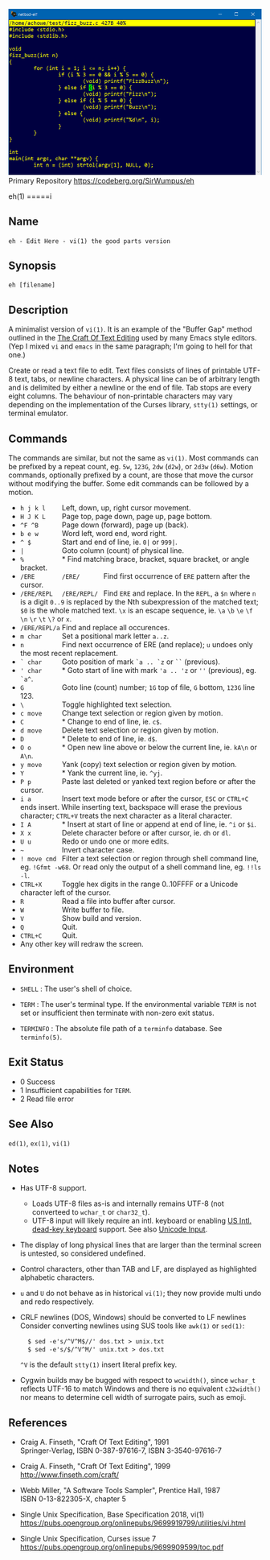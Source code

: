 ![eh screen capture](./eh_1.png)  
Primary Repository https://codeberg.org/SirWumpus/eh


eh(1)
=====i

Name
----

    eh - Edit Here - vi(1) the good parts version


Synopsis
--------

    eh [filename]


Description
-----------

A minimalist version of `vi(1)`.  It is an example of the "Buffer Gap" method outlined in the [The Craft Of Text Editing](http://www.finseth.com/craft/) used by many Emacs style editors.  (Yep I mixed `vi` and `emacs` in the same paragraph; I'm going to hell for that one.)

Create or read a text file to edit.  Text files consists of lines of printable UTF-8 text, tabs, or newline characters.  A physical line can be of arbitrary length and is delimited by either a newline or the end of file.  Tab stops are every eight columns.  The behaviour of non-printable characters may vary depending on the implementation of the Curses library, `stty(1)` settings, or terminal emulator.


Commands
--------

The commands are similar, but not the same as `vi(1)`.  Most commands can be prefixed by a repeat count, eg. `5w`, `123G`, `2dw` (`d2w`), or `2d3w` (`d6w`).  Motion commands, optionally prefixed by a count, are those that move the cursor without modifying the buffer.  Some edit commands can be followed by a motion.

* `h j k l    ` Left, down, up, right cursor movement.
* `H J K L    ` Page top, page down, page up, page bottom.
* `^F ^B      ` Page down (forward), page up (back).
* `b e w      ` Word left, word end, word right.
* `^ $        ` Start and end of line, ie. `0|` or `999|`.
* `|          ` Goto column (count) of physical line.
* `%          ` * Find matching brace, bracket, square bracket, or angle bracket.
* `/ERE       ` `/ERE/      ` Find first occurrence of `ERE` pattern after the cursor.
* `/ERE/REPL  ` `/ERE/REPL/ ` Find `ERE` and replace.  In the `REPL`, a `$n` where `n` is a digit `0..9` is replaced by the Nth subexpression of the matched text; `$0` is the whole matched text. `\x` is an escape sequence, ie. `\a` `\b` `\e` `\f` `\n` `\r` `\t` `\?` or `x`.
* `/ERE/REPL/a` Find and replace all occurences.
* `m char     ` Set a positional mark letter `a..z`.
* `n          ` Find next occurrence of ERE (and replace); `u` undoes only the most recent replacement.
* `` ` char      `` Goto position of mark `` `a .. `z `` or ``` `` ``` (previous).
* `' char     ` * Goto start of line with mark `'a .. 'z` or `''` (previous), eg. `` `a^ ``.
* `G          ` Goto line (count) number; `1G` top of file, `G` bottom, `123G` line 123.
* `\          ` Toggle highlighted text selection.
* `c move     ` Change text selection or region given by motion.
* `C          ` * Change to end of line, ie. `c$`.
* `d move     ` Delete text selection or region given by motion.
* `D          ` * Delete to end of line, ie. `d$`.
* `O o        ` * Open new line above or below the current line, ie. `kA\n` or `A\n`.
* `y move     ` Yank (copy) text selection or region given by motion.
* `Y          ` * Yank the current line, ie. `^yj`.
* `P p        ` Paste last deleted or yanked text region before or after the cursor.
* `i a        ` Insert text mode before or after the cursor, `ESC` or `CTRL+C` ends insert.  While inserting text, backspace will erase the previous character; `CTRL+V` treats the next character as a literal character.
* `I A        ` * Insert at start of line or append at end of line, ie. `^i` or `$i`.
* `X x        ` Delete character before or after cursor, ie. `dh` or `dl`.
* `U u        ` Redo or undo one or more edits.
* `~          ` Invert character case.
* `! move cmd ` Filter a text selection or region through shell command line, eg. `!Gfmt -w68`.  Or read only the output of a shell command line, eg. `!!ls -l`.
* `CTRL+X     ` Toggle hex digits in the range 0..10FFFF or a Unicode character left of the cursor.
* `R          ` Read a file into buffer after cursor.
* `W          ` Write buffer to file.
* `V          ` Show build and version.
* `Q          ` Quit.
* `CTRL+C     ` Quit.
* Any other key will redraw the screen.


Environment
-----------

* `SHELL` :  The user's shell of choice.

* `TERM` :  The user's terminal type.  If the environmental variable `TERM` is not set or insufficient then terminate with non-zero exit status.

* `TERMINFO` :  The absolute file path of a `terminfo` database.  See `terminfo(5)`.


Exit Status
-----------

- 0     Success
- 1     Insufficient capabilities for `TERM`.
- 2     Read file error


See Also
--------

`ed(1)`, `ex(1)`, `vi(1)`


Notes
-----

* Has UTF-8 support.

  - Loads UTF-8 files as-is and internally remains UTF-8 (not converteed to `wchar_t` or `char32_t`).
  - UTF-8 input will likely require an intl. keyboard or enabling [US Intl. dead-key keyboard](https://en.wikipedia.org/wiki/QWERTY#US-International) support.  See also [Unicode Input](https://en.wikipedia.org/wiki/Unicode_input).

* The display of long physical lines that are larger than the terminal screen is untested, so considered undefined.

* Control characters, other than TAB and LF, are displayed as highlighted alphabetic characters.

* `u` and `U` do not behave as in historical `vi(1)`; they now provide multi undo and redo respectively.

* CRLF newlines (DOS, Windows) should be converted to LF newlines  Consider converting newlines using SUS tools like `awk(1)` or `sed(1)`:

        $ sed -e's/^V^M$//' dos.txt > unix.txt
        $ sed -e's/$/^V^M/' unix.txt > dos.txt

  `^V` is the default `stty(1)` insert literal prefix key.

* Cygwin builds may be bugged with respect to `wcwidth()`, since `wchar_t` reflects UTF-16 to match Windows and there is no equivalent `c32width()` nor means to determine cell width of surrogate pairs, such as emoji.


References
----------

* Craig A. Finseth, "Craft Of Text Editing", 1991  
  Springer-Verlag, ISBN 0-387-97616-7, ISBN 3-3540-97616-7

* Craig A. Finseth, "Craft Of Text Editing", 1999  
  <http://www.finseth.com/craft/>

* Webb Miller, "A Software Tools Sampler", Prentice Hall, 1987  
  ISBN 0-13-822305-X, chapter 5

* Single Unix Specification, Base Specification 2018, vi(1)  
  <https://pubs.opengroup.org/onlinepubs/9699919799/utilities/vi.html>

* Single Unix Specification, Curses issue 7  
  <https://pubs.opengroup.org/onlinepubs/9699909599/toc.pdf>
